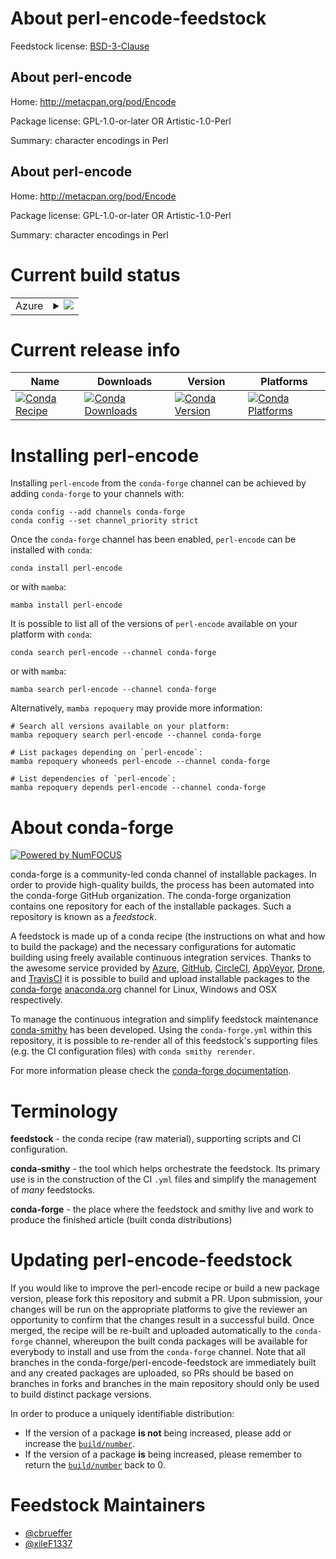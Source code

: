 About perl-encode-feedstock
===========================

Feedstock license: [BSD-3-Clause](https://github.com/conda-forge/perl-encode-feedstock/blob/main/LICENSE.txt)


About perl-encode
-----------------

Home: http://metacpan.org/pod/Encode

Package license: GPL-1.0-or-later OR Artistic-1.0-Perl

Summary: character encodings in Perl

About perl-encode
-----------------

Home: http://metacpan.org/pod/Encode

Package license: GPL-1.0-or-later OR Artistic-1.0-Perl

Summary: character encodings in Perl

Current build status
====================


<table>
    
  <tr>
    <td>Azure</td>
    <td>
      <details>
        <summary>
          <a href="https://dev.azure.com/conda-forge/feedstock-builds/_build/latest?definitionId=17473&branchName=main">
            <img src="https://dev.azure.com/conda-forge/feedstock-builds/_apis/build/status/perl-encode-feedstock?branchName=main">
          </a>
        </summary>
        <table>
          <thead><tr><th>Variant</th><th>Status</th></tr></thead>
          <tbody><tr>
              <td>linux_64</td>
              <td>
                <a href="https://dev.azure.com/conda-forge/feedstock-builds/_build/latest?definitionId=17473&branchName=main">
                  <img src="https://dev.azure.com/conda-forge/feedstock-builds/_apis/build/status/perl-encode-feedstock?branchName=main&jobName=linux&configuration=linux%20linux_64_" alt="variant">
                </a>
              </td>
            </tr><tr>
              <td>linux_aarch64</td>
              <td>
                <a href="https://dev.azure.com/conda-forge/feedstock-builds/_build/latest?definitionId=17473&branchName=main">
                  <img src="https://dev.azure.com/conda-forge/feedstock-builds/_apis/build/status/perl-encode-feedstock?branchName=main&jobName=linux&configuration=linux%20linux_aarch64_" alt="variant">
                </a>
              </td>
            </tr><tr>
              <td>osx_64</td>
              <td>
                <a href="https://dev.azure.com/conda-forge/feedstock-builds/_build/latest?definitionId=17473&branchName=main">
                  <img src="https://dev.azure.com/conda-forge/feedstock-builds/_apis/build/status/perl-encode-feedstock?branchName=main&jobName=osx&configuration=osx%20osx_64_" alt="variant">
                </a>
              </td>
            </tr><tr>
              <td>osx_arm64</td>
              <td>
                <a href="https://dev.azure.com/conda-forge/feedstock-builds/_build/latest?definitionId=17473&branchName=main">
                  <img src="https://dev.azure.com/conda-forge/feedstock-builds/_apis/build/status/perl-encode-feedstock?branchName=main&jobName=osx&configuration=osx%20osx_arm64_" alt="variant">
                </a>
              </td>
            </tr>
          </tbody>
        </table>
      </details>
    </td>
  </tr>
</table>

Current release info
====================

| Name | Downloads | Version | Platforms |
| --- | --- | --- | --- |
| [![Conda Recipe](https://img.shields.io/badge/recipe-perl--encode-green.svg)](https://anaconda.org/conda-forge/perl-encode) | [![Conda Downloads](https://img.shields.io/conda/dn/conda-forge/perl-encode.svg)](https://anaconda.org/conda-forge/perl-encode) | [![Conda Version](https://img.shields.io/conda/vn/conda-forge/perl-encode.svg)](https://anaconda.org/conda-forge/perl-encode) | [![Conda Platforms](https://img.shields.io/conda/pn/conda-forge/perl-encode.svg)](https://anaconda.org/conda-forge/perl-encode) |

Installing perl-encode
======================

Installing `perl-encode` from the `conda-forge` channel can be achieved by adding `conda-forge` to your channels with:

```
conda config --add channels conda-forge
conda config --set channel_priority strict
```

Once the `conda-forge` channel has been enabled, `perl-encode` can be installed with `conda`:

```
conda install perl-encode
```

or with `mamba`:

```
mamba install perl-encode
```

It is possible to list all of the versions of `perl-encode` available on your platform with `conda`:

```
conda search perl-encode --channel conda-forge
```

or with `mamba`:

```
mamba search perl-encode --channel conda-forge
```

Alternatively, `mamba repoquery` may provide more information:

```
# Search all versions available on your platform:
mamba repoquery search perl-encode --channel conda-forge

# List packages depending on `perl-encode`:
mamba repoquery whoneeds perl-encode --channel conda-forge

# List dependencies of `perl-encode`:
mamba repoquery depends perl-encode --channel conda-forge
```


About conda-forge
=================

[![Powered by
NumFOCUS](https://img.shields.io/badge/powered%20by-NumFOCUS-orange.svg?style=flat&colorA=E1523D&colorB=007D8A)](https://numfocus.org)

conda-forge is a community-led conda channel of installable packages.
In order to provide high-quality builds, the process has been automated into the
conda-forge GitHub organization. The conda-forge organization contains one repository
for each of the installable packages. Such a repository is known as a *feedstock*.

A feedstock is made up of a conda recipe (the instructions on what and how to build
the package) and the necessary configurations for automatic building using freely
available continuous integration services. Thanks to the awesome service provided by
[Azure](https://azure.microsoft.com/en-us/services/devops/), [GitHub](https://github.com/),
[CircleCI](https://circleci.com/), [AppVeyor](https://www.appveyor.com/),
[Drone](https://cloud.drone.io/welcome), and [TravisCI](https://travis-ci.com/)
it is possible to build and upload installable packages to the
[conda-forge](https://anaconda.org/conda-forge) [anaconda.org](https://anaconda.org/)
channel for Linux, Windows and OSX respectively.

To manage the continuous integration and simplify feedstock maintenance
[conda-smithy](https://github.com/conda-forge/conda-smithy) has been developed.
Using the ``conda-forge.yml`` within this repository, it is possible to re-render all of
this feedstock's supporting files (e.g. the CI configuration files) with ``conda smithy rerender``.

For more information please check the [conda-forge documentation](https://conda-forge.org/docs/).

Terminology
===========

**feedstock** - the conda recipe (raw material), supporting scripts and CI configuration.

**conda-smithy** - the tool which helps orchestrate the feedstock.
                   Its primary use is in the construction of the CI ``.yml`` files
                   and simplify the management of *many* feedstocks.

**conda-forge** - the place where the feedstock and smithy live and work to
                  produce the finished article (built conda distributions)


Updating perl-encode-feedstock
==============================

If you would like to improve the perl-encode recipe or build a new
package version, please fork this repository and submit a PR. Upon submission,
your changes will be run on the appropriate platforms to give the reviewer an
opportunity to confirm that the changes result in a successful build. Once
merged, the recipe will be re-built and uploaded automatically to the
`conda-forge` channel, whereupon the built conda packages will be available for
everybody to install and use from the `conda-forge` channel.
Note that all branches in the conda-forge/perl-encode-feedstock are
immediately built and any created packages are uploaded, so PRs should be based
on branches in forks and branches in the main repository should only be used to
build distinct package versions.

In order to produce a uniquely identifiable distribution:
 * If the version of a package **is not** being increased, please add or increase
   the [``build/number``](https://docs.conda.io/projects/conda-build/en/latest/resources/define-metadata.html#build-number-and-string).
 * If the version of a package **is** being increased, please remember to return
   the [``build/number``](https://docs.conda.io/projects/conda-build/en/latest/resources/define-metadata.html#build-number-and-string)
   back to 0.

Feedstock Maintainers
=====================

* [@cbrueffer](https://github.com/cbrueffer/)
* [@xileF1337](https://github.com/xileF1337/)

